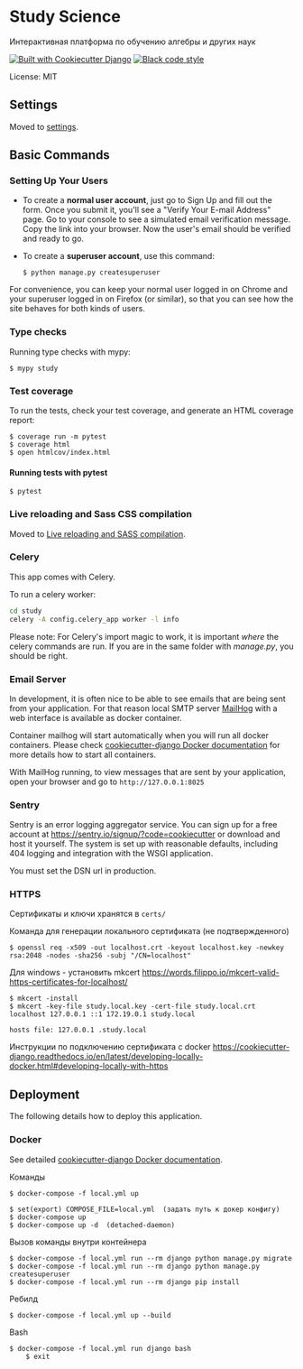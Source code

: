 # Study Science

Интерактивная платформа по обучению алгебры и других наук

[![Built with Cookiecutter Django](https://img.shields.io/badge/built%20with-Cookiecutter%20Django-ff69b4.svg?logo=cookiecutter)](https://github.com/cookiecutter/cookiecutter-django/)
[![Black code style](https://img.shields.io/badge/code%20style-black-000000.svg)](https://github.com/ambv/black)

License: MIT

## Settings

Moved to [settings](http://cookiecutter-django.readthedocs.io/en/latest/settings.html).

## Basic Commands

### Setting Up Your Users

-   To create a **normal user account**, just go to Sign Up and fill out the form. Once you submit it, you'll see a "Verify Your E-mail Address" page. Go to your console to see a simulated email verification message. Copy the link into your browser. Now the user's email should be verified and ready to go.

-   To create a **superuser account**, use this command:

        $ python manage.py createsuperuser

For convenience, you can keep your normal user logged in on Chrome and your superuser logged in on Firefox (or similar), so that you can see how the site behaves for both kinds of users.

### Type checks

Running type checks with mypy:

    $ mypy study

### Test coverage

To run the tests, check your test coverage, and generate an HTML coverage report:

    $ coverage run -m pytest
    $ coverage html
    $ open htmlcov/index.html

#### Running tests with pytest

    $ pytest

### Live reloading and Sass CSS compilation

Moved to [Live reloading and SASS compilation](https://cookiecutter-django.readthedocs.io/en/latest/developing-locally.html#sass-compilation-live-reloading).

### Celery

This app comes with Celery.

To run a celery worker:

``` bash
cd study
celery -A config.celery_app worker -l info
```

Please note: For Celery's import magic to work, it is important *where* the celery commands are run. If you are in the same folder with *manage.py*, you should be right.

### Email Server

In development, it is often nice to be able to see emails that are being sent from your application. For that reason local SMTP server [MailHog](https://github.com/mailhog/MailHog) with a web interface is available as docker container.

Container mailhog will start automatically when you will run all docker containers.
Please check [cookiecutter-django Docker documentation](http://cookiecutter-django.readthedocs.io/en/latest/deployment-with-docker.html) for more details how to start all containers.

With MailHog running, to view messages that are sent by your application, open your browser and go to `http://127.0.0.1:8025`

### Sentry

Sentry is an error logging aggregator service. You can sign up for a free account at <https://sentry.io/signup/?code=cookiecutter> or download and host it yourself.
The system is set up with reasonable defaults, including 404 logging and integration with the WSGI application.

You must set the DSN url in production.

### HTTPS
Сертификаты и ключи хранятся в `certs/`

Команда для генерации локального сертификата (не подтвержденного)

    $ openssl req -x509 -out localhost.crt -keyout localhost.key -newkey rsa:2048 -nodes -sha256 -subj "/CN=localhost"

Для windows - установить mkcert
    https://words.filippo.io/mkcert-valid-https-certificates-for-localhost/

    $ mkcert -install
    $ mkcert -key-file study.local.key -cert-file study.local.crt localhost 127.0.0.1 ::1 172.19.0.1 study.local

    hosts file: 127.0.0.1 .study.local

Инструкции по подключению сертификата c docker
    https://cookiecutter-django.readthedocs.io/en/latest/developing-locally-docker.html#developing-locally-with-https

## Deployment

The following details how to deploy this application.

### Docker

See detailed [cookiecutter-django Docker documentation](http://cookiecutter-django.readthedocs.io/en/latest/deployment-with-docker.html).

Команды

    $ docker-compose -f local.yml up

    $ set(export) COMPOSE_FILE=local.yml  (задать путь к докер конфигу)
    $ docker-compose up
    $ docker-compose up -d  (detached-daemon)

Вызов команды внутри контейнера

    $ docker-compose -f local.yml run --rm django python manage.py migrate
    $ docker-compose -f local.yml run --rm django python manage.py createsuperuser
    $ docker-compose -f local.yml run --rm django pip install

Ребилд

    $ docker-compose -f local.yml up --build

Bash

    $ docker-compose -f local.yml run django bash
        $ exit
